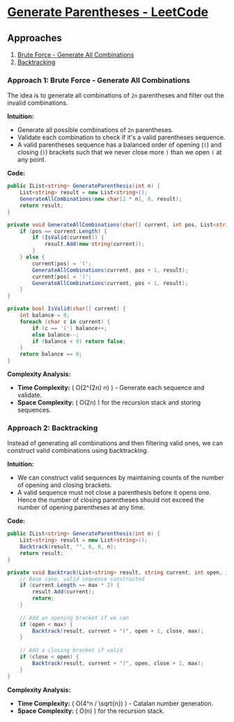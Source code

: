 # [Generate Parentheses - LeetCode](https://leetcode.com/problems/generate-parentheses/)

## Approaches
1. [Brute Force - Generate All Combinations](#approach1)
2. [Backtracking](#approach2)

### Approach 1: Brute Force - Generate All Combinations

The idea is to generate all combinations of `2n` parentheses and filter out the invalid combinations.

**Intuition:**
- Generate all possible combinations of `2n` parentheses.
- Validate each combination to check if it's a valid parentheses sequence.
- A valid parentheses sequence has a balanced order of opening (`(`) and closing (`)`) brackets such that we never close more `)` than we open `(` at any point.

**Code:**
```csharp
public IList<string> GenerateParenthesis(int n) {
    List<string> result = new List<string>();
    GenerateAllCombinations(new char[2 * n], 0, result);
    return result;
}

private void GenerateAllCombinations(char[] current, int pos, List<string> result) {
    if (pos == current.Length) {
        if (IsValid(current)) {
            result.Add(new string(current));
        }
    } else {
        current[pos] = '(';
        GenerateAllCombinations(current, pos + 1, result);
        current[pos] = ')';
        GenerateAllCombinations(current, pos + 1, result);
    }
}

private bool IsValid(char[] current) {
    int balance = 0;
    foreach (char c in current) {
        if (c == '(') balance++;
        else balance--;
        if (balance < 0) return false;
    }
    return balance == 0;
}
```

**Complexity Analysis:**
- **Time Complexity:** \( O(2^{2n} n) \) - Generate each sequence and validate.
- **Space Complexity:** \( O(2n) \) for the recursion stack and storing sequences.

### Approach 2: Backtracking

Instead of generating all combinations and then filtering valid ones, we can construct valid combinations using backtracking.

**Intuition:**
- We can construct valid sequences by maintaining counts of the number of opening and closing brackets.
- A valid sequence must not close a parenthesis before it opens one. Hence the number of closing parentheses should not exceed the number of opening parentheses at any time.

**Code:**
```csharp
public IList<string> GenerateParenthesis(int n) {
    List<string> result = new List<string>();
    Backtrack(result, "", 0, 0, n);
    return result;
}

private void Backtrack(List<string> result, string current, int open, int close, int max) {
    // Base case, valid sequence constructed
    if (current.Length == max * 2) {
        result.Add(current);
        return;
    }
    
    // Add an opening bracket if we can
    if (open < max) {
        Backtrack(result, current + "(", open + 1, close, max);
    }
    
    // Add a closing bracket if valid
    if (close < open) {
        Backtrack(result, current + ")", open, close + 1, max);
    }
}
```

**Complexity Analysis:**
- **Time Complexity:** \( O(4^n / \sqrt{n}) \) - Catalan number generation.
- **Space Complexity:** \( O(n) \) for the recursion stack.

